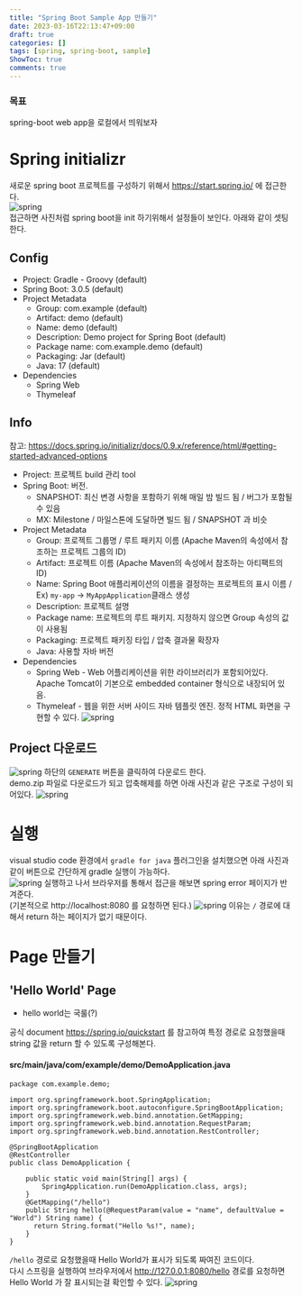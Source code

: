 ```yaml
---
title: "Spring Boot Sample App 만들기"
date: 2023-03-16T22:13:47+09:00
draft: true
categories: []
tags: [spring, spring-boot, sample]
ShowToc: true
comments: true
---
```


### 목표
spring-boot web app을 로컬에서 띄워보자

# Spring initializr
새로운 spring boot 프로젝트를 구성하기 위해서 https://start.spring.io/ 에 접근한다.  
![spring](spring-initializr-01.png)  
접근하면 사진처럼 spring boot을 init 하기위해서 설정들이 보인다. 아래와 같이 셋팅한다.  
## Config
- Project: Gradle - Groovy (default)  
- Spring Boot: 3.0.5 (default)  
- Project Metadata
  - Group: com.example (default)  
  - Artifact: demo (default)  
  - Name: demo (default)  
  - Description: Demo project for Spring Boot (default)  
  - Package name: com.example.demo (default)  
  - Packaging: Jar (default)  
  - Java: 17 (default)  
- Dependencies
  - Spring Web
  - Thymeleaf 
## Info
참고: https://docs.spring.io/initializr/docs/0.9.x/reference/html/#getting-started-advanced-options  
- Project: 프로젝트 build 관리 tool  
- Spring Boot: 버전.  
  - SNAPSHOT: 최신 변경 사항을 포함하기 위해 매일 밤 빌드 됨 / 버그가 포함될 수 있음  
  - MX: Milestone / 마일스톤에 도달하면 빌드 됨 / SNAPSHOT 과 비슷  
- Project Metadata  
  - Group: 프로젝트 그룹명 / 루트 패키지 이름 (Apache Maven의 속성에서 참조하는 프로젝트 그룹의 ID)  
  - Artifact: 프로젝트 이름 (Apache Maven의 속성에서 참조하는 아티팩트의 ID)  
  - Name: Spring Boot 애플리케이션의 이름을 결정하는 프로젝트의 표시 이름 / Ex) ```my-app``` -> ```MyAppApplication```클래스 생성  
  - Description: 프로젝트 설명  
  - Package name: 프로젝트의 루트 패키지. 지정하지 않으면 Group 속성의 값이 사용됨  
  - Packaging: 프로젝트 패키징 타입 / 압축 결과물 확장자  
  - Java: 사용할 자바 버전  
- Dependencies
  - Spring Web - Web 어플리케이션을 위한 라이브러리가 포함되어있다. Apache Tomcat이 기본으로 embedded container 형식으로 내장되어 있음.
  - Thymeleaf - 웹을 위한 서버 사이드 자바 템플릿 엔진. 정적 HTML 화면을 구현할 수 있다.
![spring](spring-initializr-02.gif)  
## Project 다운로드  
![spring](spring-initializr-03.png) 
하단의 ```GENERATE``` 버튼을 클릭하여 다운로드 한다.  
demo.zip 파일로 다운로드가 되고 압축해제를 하면 아래 사진과 같은 구조로 구성이 되어있다.
![spring](spring-initializr-04.png) 
# 실행  
visual studio code 환경에서 ```gradle for java``` 플러그인을 설치했으면 아래 사진과 같이 버튼으로 간단하게 gradle 실행이 가능하다.  
![spring](spring-run-01.gif) 
실행하고 나서 브라우저를 통해서 접근을 해보면 spring error 페이지가 반겨준다.  
(기본적으로 http://localhost:8080 를 요청하면 된다.)
![spring](spring-run-02.png) 
이유는 ```/``` 경로에 대해서 return 하는 페이지가 없기 때문이다.
# Page 만들기
## 'Hello World' Page
- hello world는 국룰(?)  
  
공식 document https://spring.io/quickstart 를 참고하여 특정 경로로 요청했을때 string 값을 return 할 수 있도록 구성해본다.
#### src/main/java/com/example/demo/DemoApplication.java
```
package com.example.demo;

import org.springframework.boot.SpringApplication;
import org.springframework.boot.autoconfigure.SpringBootApplication;
import org.springframework.web.bind.annotation.GetMapping;
import org.springframework.web.bind.annotation.RequestParam;
import org.springframework.web.bind.annotation.RestController;

@SpringBootApplication
@RestController
public class DemoApplication {

	public static void main(String[] args) {
		SpringApplication.run(DemoApplication.class, args);
	}
    @GetMapping("/hello")
    public String hello(@RequestParam(value = "name", defaultValue = "World") String name) {
      return String.format("Hello %s!", name);
    }
}
```
```/hello``` 경로로 요청했을때 Hello World가 표시가 되도록 짜여진 코드이다.  
다시 스프링을 실행하여 브라우저에서 http://127.0.0.1:8080/hello 경로를 요청하면 Hello World 가 잘 표시되는걸 확인할 수 있다.
![spring](spring-page-01.png)  
  
